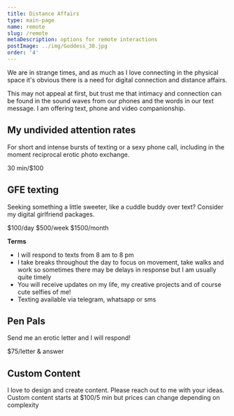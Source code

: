 ```yaml
---
title: Distance Affairs
type: main-page
name: remote
slug: /remote
metaDescription: options for remote interactions
postImage: ../img/Goddess_38.jpg
order: '4'
---
```

We are in strange times, and as much as I love connecting in the physical space it's obvious there is a need for digital connection and distance affairs.

This may not appeal at first, but trust me that intimacy and connection can be found in the sound waves from our phones and the words in our text message. I am offering text, phone and video companionship.

## My undivided attention rates

For short and intense bursts of texting or a sexy phone call, including in the moment reciprocal erotic photo exchange.

30 min/$100

## GFE texting

Seeking something a little sweeter, like a cuddle buddy over text? Consider my digital girlfriend packages.

$100/day
$500/week
$1500/month

**Terms**

* I will respond to texts from 8 am to 8 pm
* I take breaks throughout the day to focus on movement, take walks and work so sometimes there may be delays in response but I am usually quite timely
* You will receive updates on my life, my creative projects and of course cute selfies of me!
* Texting available via telegram, whatsapp or sms

## Pen Pals

Send me an erotic letter and I will respond!

$75/letter & answer

## Custom Content

I love to design and create content. Please reach out to me with your ideas. Custom content starts at $100/5 min but prices can change depending on complexity
